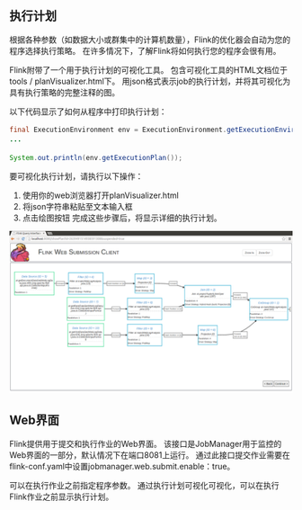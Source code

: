 
## 执行计划

根据各种参数（如数据大小或群集中的计算机数量），Flink的优化器会自动为您的程序选择执行策略。 在许多情况下，了解Flink将如何执行您的程序会很有用。

Flink附带了一个用于执行计划的可视化工具。 包含可视化工具的HTML文档位于tools / planVisualizer.html下。 
用json格式表示job的执行计划，并将其可视化为具有执行策略的完整注释的图。

以下代码显示了如何从程序中打印执行计划：
```java
final ExecutionEnvironment env = ExecutionEnvironment.getExecutionEnvironment();
...

System.out.println(env.getExecutionPlan());
```
要可视化执行计划，请执行以下操作：
1. 使用你的web浏览器打开planVisualizer.html
2. 将json字符串粘贴至文本输入框
3. 点击绘图按钮
完成这些步骤后，将显示详细的执行计划。

![image](../../pic/ManagingExecution/plan_visualizer.png)



## Web界面

Flink提供用于提交和执行作业的Web界面。 该接口是JobManager用于监控的Web界面的一部分，默认情况下在端口8081上运行。
通过此接口提交作业需要在flink-conf.yaml中设置jobmanager.web.submit.enable：true。

可以在执行作业之前指定程序参数。 通过执行计划可视化可视化，可以在执行Flink作业之前显示执行计划。